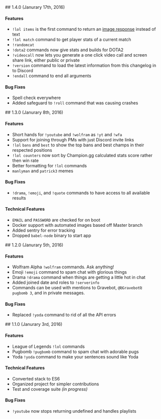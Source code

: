 <a name="1.4.0" />
## 1.4.0 (Janurary 17th, 2016)

#### Features
- `!lol items` is the first command to return an [image response](https://github.com/Gravestorm/Gravebot/pull/94) instead of text
- `!lol match` command to get player stats of a current match
- `!randomcat`
- `!dota2` commands now give stats and builds for DOTA2
- `!videocall` now lets you generate a one click video call and screen share link, either public or private
- `!version` command to load the latest information from this changelog in to Discord
- `!endall` command to end all arguments

#### Bug Fixes
- Spell check everywhere
- Added safeguard to `!roll` command that was causing crashes

<a name="1.3.0" />
## 1.3.0 (Janurary 8th, 2016)

#### Features
- Short hands for `!youtube` and `!wolfram` as `!yt` and `!wfa`
- Support for joining through PMs with just Discord invite links
- `!lol` `bans` and `best` to show the top bans and best champs in their respected positions
- `!lol counters` now sort by Champion.gg calculated stats score rather then win rate
- Better formatting for `!lol` commands
- `manlyman` and `patrick3` memes

#### Bug Fixes
- `!drama`, `!emoji`, and `!quote` commands to have access to all available results

#### Technical Features
- `EMAIL` and `PASSWORD` are checked for on boot
- Docker support with automated images based off Master branch
- Added sentry for error tracking
- Dropped `babel-node` binary to start app


<a name="1.2.0" />
## 1.2.0 (Janurary 5th, 2016)

#### Features
- Wolfram Alpha `!wolfram` commands. Ask anything!
- Emoji `!emoji` command to spam chat with glorious things
- Drama `!drama` command when things are getting a little hot in chat
- Added joined date and roles to `!serverinfo`
- Commands can be used with mentions to Gravebot, `@₪Gravebot₪ pugbomb 3`, and in private messages.

#### Bug Fixes
- Replaced `!yoda` command to rid of all the API errors


<a name="1.1.0" />
## 1.1.0 (Janurary 3rd, 2016)

#### Features
- League of Legends `!lol` commands
- Pugbomb `!pugbomb` command to spam chat with adorable pugs
- Yoda `!yoda` command to make your sentences sound like Yoda

#### Technical Features
- Converted stack to ES6
- Organized project for simpler contributions
- Test and coverage suite *(in progress)*

#### Bug Fixes
- `!youtube` now stops returning undefined and handles playlists
